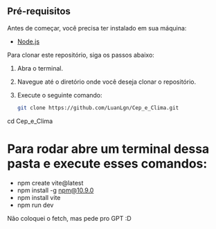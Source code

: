 ## Pré-requisitos

Antes de começar, você precisa ter instalado em sua máquina:

- [Node.js](https://nodejs.org/)


Para clonar este repositório, siga os passos abaixo:

1. Abra o terminal.
2. Navegue até o diretório onde você deseja clonar o repositório.
3. Execute o seguinte comando:

   ```bash
   git clone https://github.com/LuanLgn/Cep_e_Clima.git

cd Cep_e_Clima

# Para rodar abre um terminal dessa pasta e execute esses comandos:

- npm create vite@latest
- npm install -g npm@10.9.0
- npm install vite
- npm run dev

Não coloquei o fetch, mas pede pro GPT :D

